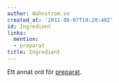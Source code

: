 ```yaml
---
author: Wahnstrom.se
created_at: '2011-08-07T19:20:40Z'
id: Ingredient
links:
  mention:
  - preparat
title: Ingredient
---
```


Ett annat ord för [preparat].

  [preparat]: preparat